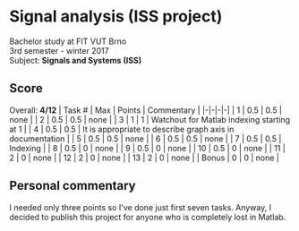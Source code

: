 # Signal analysis (ISS project)
Bachelor study at FIT VUT Brno  
3rd semester - winter 2017  
Subject: **Signals and Systems (ISS)**

## Score
Overall: **4/12**
| Task # | Max | Points | Commentary |
|-|-|-|-|
| 1 | 0.5 | 0.5 | none |
| 2 | 0.5 | 0.5 | none |
| 3 | 1 | 1 | Watchout for Matlab indexing starting at 1 |
| 4 | 0.5 | 0.5 | It is appropriate to describe graph axis in documentation |
| 5 | 0.5 | 0.5 | none |
| 6 | 0.5 | 0.5 | none |
| 7 | 0.5 | 0.5 | Indexing |
| 8 | 0.5 | 0 | none |
| 9 | 0.5 | 0 | none |
| 10 | 0.5 | 0 | none |
| 11 | 2 | 0 | none |
| 12 | 2 | 0 | none |
| 13 | 2 | 0 | none |
| Bonus | 0 | 0 | none |

## Personal commentary
I needed only three points so I've done just first seven tasks. Anyway, I decided to publish this project for anyone who is completely lost in Matlab.
